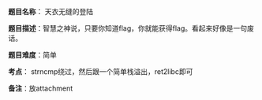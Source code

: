 **题目名称**： 天衣无缝的登陆

**题目描述**：智慧之神说，只要你知道flag，你就能获得flag。看起来好像是⼀句废话。

**题目难度**：简单

**考点**： strncmp绕过，然后跟一个简单栈溢出，ret2libc即可

**备注**：放attachment